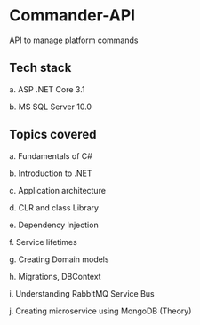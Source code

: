 # Commander-API
API to manage platform commands

## Tech stack
a. ASP .NET Core 3.1

b. MS SQL Server 10.0

## Topics covered
a.	Fundamentals of C#

b.	Introduction to .NET

c.	Application architecture

d.	CLR and class Library

e.	Dependency Injection 

f.	Service lifetimes

g.	Creating Domain models 

h.	Migrations, DBContext

i.	Understanding RabbitMQ Service Bus

j.	Creating microservice using MongoDB (Theory)
